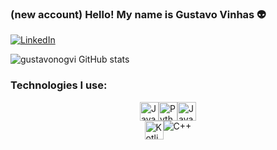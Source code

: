 ### (new account) Hello! My name is Gustavo Vinhas 👽
[![LinkedIn](https://img.shields.io/badge/LinkedIn-0077B5?style=for-the-badge&logo=linkedin&logoColor=white
)](https://www.linkedin.com/in/gustavo-vinhas-0ab143268?lipi=urn%3Ali%3Apage%3Ad_flagship3_profile_view_base_contact_details%3BzMmyAVypR2alltbBxQDLeA%3D%3D)

![gustavonogvi GitHub stats](https://github-readme-stats.vercel.app/api?username=gustavonogvi&show_icons=true&theme=dracula)

### Technologies I use:

<div style="display: flex; justify-content: center;">
    <img src="https://img.shields.io/badge/Java-ED8B00?style=for-the-badge&logo=openjdk&logoColor=white" alt="Java" height="30">
    <img src="https://img.shields.io/badge/Python-3776AB?style=for-the-badge&logo=python&logoColor=white" alt="Python" height="30">
    <img src="https://img.shields.io/badge/JavaScript-F7DF1E?style=for-the-badge&logo=javascript&logoColor=black" alt="JavaScript" height="30">
</div>
<div style="display: flex; justify-content: center;">
    <img src="https://img.shields.io/badge/Kotlin-0095D5?style=for-the-badge&logo=kotlin&logoColor=white" alt="Kotlin" height="30">
    <img src="https://img.shields.io/badge/C%2B%2B-00599C?style=for-the-badge&logo=c%2B%2B&logoColor=white" alt="C++">
</div>
    
